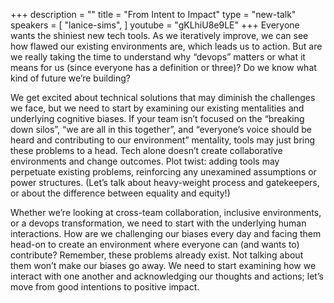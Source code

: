 +++
description = ""
title = "From Intent to Impact"
type = "new-talk"
speakers = [
        "lanice-sims",
]
youtube = "gKLhiU8e9LE"
+++
Everyone wants the shiniest new tech tools. As we iteratively improve, we can see how flawed our existing environments are, which leads us to action. But are we really taking the time to understand why “devops” matters or what it means for us (since everyone has a definition or three)? Do we know what kind of future we’re building?

We get excited about technical solutions that may diminish the challenges we face, but we need to start by examining our existing mentalities and underlying cognitive biases. If your team isn’t focused on the “breaking down silos”, “we are all in this together”, and “everyone’s voice should be heard and contributing to our environment” mentality, tools may just bring these problems to a head. Tech alone doesn’t create collaborative environments and change outcomes. Plot twist: adding tools may perpetuate existing problems, reinforcing any unexamined assumptions or power structures. (Let’s talk about heavy-weight process and gatekeepers, or about the difference between equality and equity!)

Whether we’re looking at cross-team collaboration, inclusive environments, or a devops transformation, we need to start with the underlying human interactions. How are we challenging our biases every day and facing them head-on to create an environment where everyone can (and wants to) contribute? Remember, these problems already exist. Not talking about them won’t make our biases go away. We need to start examining how we interact with one another and acknowledging our thoughts and actions; let’s move from good intentions to positive impact.